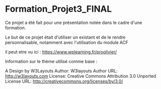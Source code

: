 # Formation_Projet3_FINAL

Ce projet a été fait pour une présentation notée dans le cadre d'une formation.

Le but de ce projet était d'utiliser un existant et de le rendre personnalisable, notamment avec l'utilisation du module ACF

il peut etre vu ici : https://www.wplearning.fr/proolivier/


Information sur le thème utilisé comme base :

A Design by W3Layouts
Author: W3layouts
Author URL: http://w3layouts.com
License: Creative Commons Attribution 3.0 Unported
License URL: http://creativecommons.org/licenses/by/3.0/

